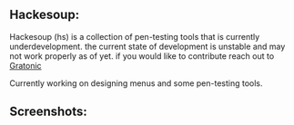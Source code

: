 ## Hackesoup:

Hackesoup (hs) is a collection of pen-testing tools that is currently underdevelopment. the current state of development is unstable and may not work properly as of yet. if you would like to contribute reach out to [Gratonic](Gratonic@proton.me)

Currently working on designing menus and some pen-testing tools. 

## Screenshots:

